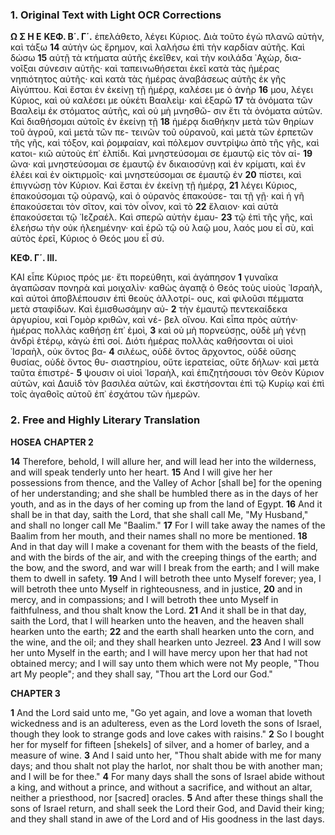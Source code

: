 ### 1. Original Text with Light OCR Corrections

**Ω Σ Η Ε**
**ΚΕΦ. Β΄. Γ΄.**
ἐπελάθετο, λέγει Κύριος. Διὰ τοῦτο ἐγὼ πλανῶ αὐτὴν, καὶ τάξω **14**
αὐτὴν ὡς ἔρημον, καὶ λαλήσω ἐπὶ τὴν καρδίαν αὐτῆς. Καὶ δώσω **15**
αὐτῇ τὰ κτήματα αὐτῆς ἐκεῖθεν, καὶ τὴν κοιλάδα ᾿Αχὼρ, δια-
νοῖξαι σύνεσιν αὐτῆς· καὶ ταπεινωθήσεται ἐκεῖ κατὰ τὰς ἡμέρας
νηπιότητος αὐτῆς· καὶ κατὰ τὰς ἡμέρας ἀναβάσεως αὐτῆς ἐκ γῆς
Αἰγύπτου. Καὶ ἔσται ἐν ἐκείνῃ τῇ ἡμέρᾳ, καλέσει με ὁ ἀνὴρ **16**
μου, λέγει Κύριος, καὶ οὐ καλέσει με οὐκέτι Βααλεὶμ· καὶ ἐξαρῶ **17**
τὰ ὀνόματα τῶν Βααλεὶμ ἐκ στόματος αὐτῆς, καὶ οὐ μὴ μνησθῶ-
σιν ἔτι τὰ ὀνόματα αὐτῶν. Καὶ διαθήσομαι αὐτοῖς ἐν ἐκείνῃ τῇ **18**
ἡμέρᾳ διαθήκην μετὰ τῶν θηρίων τοῦ ἀγροῦ, καὶ μετὰ τῶν πε-
τεινῶν τοῦ οὐρανοῦ, καὶ μετὰ τῶν ἑρπετῶν τῆς γῆς, καὶ τόξον,
καὶ ῥομφαίαν, καὶ πόλεμον συντρίψω ἀπὸ τῆς γῆς, καὶ κατοι-
κιῶ αὐτοὺς ἐπ᾿ ἐλπίδι. Καὶ μνηστεύσομαι σε ἐμαυτῷ εἰς τὸν αἰ- **19**
ῶνα· καὶ μνηστεύσομαι σε ἐμαυτῷ ἐν δικαιοσύνῃ καὶ ἐν κρίματι,
καὶ ἐν ἐλέει καὶ ἐν οἰκτιρμοῖς· καὶ μνηστεύσομαι σε ἐμαυτῷ ἐν **20**
πίστει, καὶ ἐπιγνώσῃ τὸν Κύριον. Καὶ ἔσται ἐν ἐκείνῃ τῇ ἡμέρᾳ, **21**
λέγει Κύριος, ἐπακούσομαι τῷ οὐρανῷ, καὶ ὁ οὐρανὸς ἐπακούσε-
ται τῇ γῇ· καὶ ἡ γῆ ἐπακούσεται τὸν σῖτον, καὶ τὸν οἶνον, καὶ τὸ **22**
ἔλαιον· καὶ αὐτὰ ἐπακούσεται τῷ ᾿Ιεζραέλ. Καὶ σπερῶ αὐτὴν ἐμαυ- **23**
τῷ ἐπὶ τῆς γῆς, καὶ ἐλεήσω τὴν οὐκ ἠλεημένην· καὶ ἐρῶ τῷ οὐ λαῷ
μου, λαός μου εἶ σὺ, καὶ αὐτὸς ἐρεῖ, Κύριος ὁ Θεός μου εἶ σύ.

**ΚΕΦ. Γ΄. III.**

ΚΑΙ εἶπε Κύριος πρός με· ἔτι πορεύθητι, καὶ ἀγάπησον **1**
γυναῖκα ἀγαπῶσαν πονηρὰ καὶ μοιχαλὶν· καθὼς ἀγαπᾷ ὁ Θεός
τοὺς υἱοὺς ᾿Ισραὴλ, καὶ αὐτοὶ ἀποβλέπουσιν ἐπὶ θεοὺς ἀλλοτρί-
ους, καὶ φιλοῦσι πέμματα μετὰ σταφίδων. Καὶ ἐμισθωσάμην αὐ- **2**
τὴν ἐμαυτῷ πεντεκαίδεκα ἀργυρίου, καὶ Γομὸρ κριθῶν, καὶ νέ-
βελ οἴνου. Καὶ εἶπα πρὸς αὐτήν· ἡμέρας πολλὰς καθήσῃ ἐπ᾿ ἐμοὶ, **3**
καὶ οὐ μὴ πορνεύσῃς, οὐδὲ μὴ γένῃ ἀνδρὶ ἑτέρῳ, κἀγὼ ἐπὶ σοί.
Διότι ἡμέρας πολλὰς καθήσονται οἱ υἱοὶ ᾿Ισραὴλ, οὐκ ὄντος βα- **4**
σιλέως, οὐδὲ ὄντος ἄρχοντος, οὐδὲ οὔσης θυσίας, οὐδὲ ὄντος θυ-
σιαστηρίου, οὔτε ἱερατείας, οὔτε δήλων· καὶ μετὰ ταῦτα ἐπιστρέ- **5**
ψουσιν οἱ υἱοὶ ᾿Ισραὴλ, καὶ ἐπιζητήσουσι τὸν Θεὸν Κύριον αὐτῶν,
καὶ Δαυὶδ τὸν βασιλέα αὐτῶν, καὶ ἐκστήσονται ἐπὶ τῷ Κυρίῳ
καὶ ἐπὶ τοῖς ἀγαθοῖς αὐτοῦ ἐπ᾿ ἐσχάτου τῶν ἡμερῶν.

### 2. Free and Highly Literary Translation

**HOSEA**
**CHAPTER 2**

**14** Therefore, behold, I will allure her, and will lead her into the wilderness, and will speak tenderly unto her heart.
**15** And I will give her her possessions from thence, and the Valley of Achor [shall be] for the opening of her understanding; and she shall be humbled there as in the days of her youth, and as in the days of her coming up from the land of Egypt.
**16** And it shall be in that day, saith the Lord, that she shall call Me, "My Husband," and shall no longer call Me "Baalim."
**17** For I will take away the names of the Baalim from her mouth, and their names shall no more be mentioned.
**18** And in that day will I make a covenant for them with the beasts of the field, and with the birds of the air, and with the creeping things of the earth; and the bow, and the sword, and war will I break from the earth; and I will make them to dwell in safety.
**19** And I will betroth thee unto Myself forever; yea, I will betroth thee unto Myself in righteousness, and in justice,
**20** and in mercy, and in compassions; and I will betroth thee unto Myself in faithfulness, and thou shalt know the Lord.
**21** And it shall be in that day, saith the Lord, that I will hearken unto the heaven, and the heaven shall hearken unto the earth;
**22** and the earth shall hearken unto the corn, and the wine, and the oil; and they shall hearken unto Jezreel.
**23** And I will sow her unto Myself in the earth; and I will have mercy upon her that had not obtained mercy; and I will say unto them which were not My people, "Thou art My people"; and they shall say, "Thou art the Lord our God."

**CHAPTER 3**

**1** And the Lord said unto me, "Go yet again, and love a woman that loveth wickedness and is an adulteress, even as the Lord loveth the sons of Israel, though they look to strange gods and love cakes with raisins."
**2** So I bought her for myself for fifteen [shekels] of silver, and a homer of barley, and a measure of wine.
**3** And I said unto her, "Thou shalt abide with me for many days; and thou shalt not play the harlot, nor shalt thou be with another man; and I will be for thee."
**4** For many days shall the sons of Israel abide without a king, and without a prince, and without a sacrifice, and without an altar, neither a priesthood, nor [sacred] oracles.
**5** And after these things shall the sons of Israel return, and shall seek the Lord their God, and David their king; and they shall stand in awe of the Lord and of His goodness in the last days.